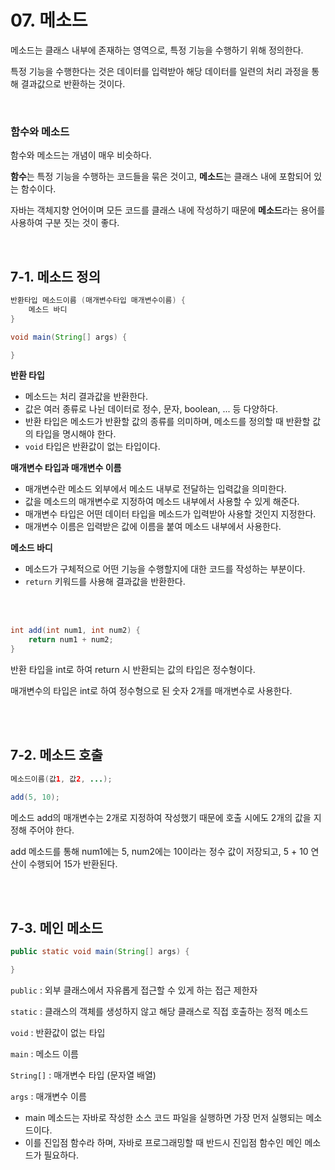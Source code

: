 # 07. 메소드

메소드는 클래스 내부에 존재하는 영역으로, 특정 기능을 수행하기 위해 정의한다.

특정 기능을 수행한다는 것은 데이터를 입력받아 해당 데이터를 일련의 처리 과정을 통해 결과값으로 반환하는 것이다.

</br>

### 함수와 메소드

함수와 메소드는 개념이 매우 비슷하다.

**함수**는 특정 기능을 수행하는 코드들을 묶은 것이고, **메소드**는 클래스 내에 포함되어 있는 함수이다.

자바는 객체지향 언어이며 모든 코드를 클래스 내에 작성하기 때문에 **메소드**라는 용어를 사용하여 구분 짓는 것이 좋다.

</br>


## 7-1. 메소드 정의

```java
반환타입 메소드이름 (매개변수타입 매개변수이름) {
    메소드 바디
}
```

```java
void main(String[] args) {

}
```

**반환 타입**

- 메소드는 처리 결과값을 반환한다.
- 값은 여러 종류로 나뉜 데이터로 정수, 문자, boolean, ... 등 다양하다.
- 반환 타입은 메소드가 반환할 값의 종류를 의미하며, 메소드를 정의할 때 반환할 값의 타입을 명시해야 한다.
- `void` 타입은 반환값이 없는 타입이다.

**매개변수 타입과 매개변수 이름**

- 매개변수란 메소드 외부에서 메소드 내부로 전달하는 입력값을 의미한다.
- 값을 메소드의 매개변수로 지정하여 메소드 내부에서 사용할 수 있게 해준다.
- 매개변수 타입은 어떤 데이터 타입을 메소드가 입력받아 사용할 것인지 지정한다.
- 매개변수 이름은 입력받은 값에 이름을 붙여 메소드 내부에서 사용한다.

**메소드 바디**

- 메소드가 구체적으로 어떤 기능을 수행할지에 대한 코드를 작성하는 부분이다.
- `return` 키워드를 사용해 결과값을 반환한다.

</br></br>

```java
int add(int num1, int num2) {
    return num1 + num2;
}
```
반환 타입을 int로 하여 return 시 반환되는 값의 타입은 정수형이다.

매개변수의 타입은 int로 하여 정수형으로 된 숫자 2개를 매개변수로 사용한다.

</br></br>

## 7-2. 메소드 호출

```java
메소드이름(값1, 값2, ...);
```
```java
add(5, 10);
```
메소드 add의 매개변수는 2개로 지정하여 작성했기 때문에 호출 시에도 2개의 값을 지정해 주어야 한다.

add 메소드를 통해 num1에는 5, num2에는 10이라는 정수 값이 저장되고, 5 + 10 연산이 수행되어 15가 반환된다.

</br></br>

## 7-3. 메인 메소드

```java
public static void main(String[] args) {

}
```

`public` : 외부 클래스에서 자유롭게 접근할 수 있게 하는 접근 제한자

`static` : 클래스의 객체를 생성하지 않고 해당 클래스로 직접 호출하는 정적 메소드

`void` : 반환값이 없는 타입

`main` : 메소드 이름

`String[]` : 매개변수 타입 (문자열 배열)

`args` : 매개변수 이름

- main 메소드는 자바로 작성한 소스 코드 파일을 실행하면 가장 먼저 실행되는 메소드이다.
- 이를 진입점 함수라 하며, 자바로 프로그래밍할 때 반드시 진입점 함수인 메인 메소드가 필요하다.
